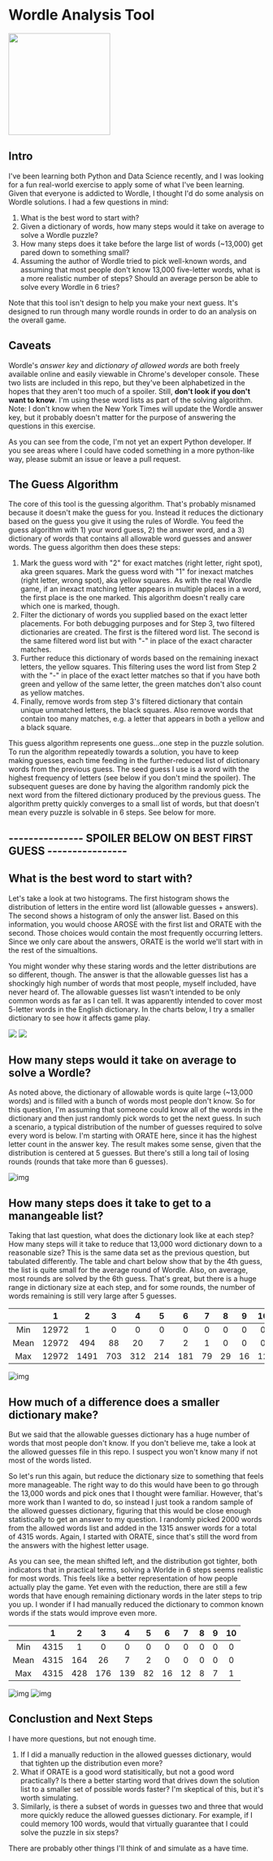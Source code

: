 # Wordle Analysis Tool

<img src="wordle.jpeg" width="200px"></img>

## Intro

I've been learning both Python and Data Science recently, and I was looking for a fun real-world exercise to apply some of what I've been learning. Given that everyone is addicted to Wordle, I thought I'd do some analysis on Wordle solutions. I had a few questions in mind:

1. What is the best word to start with?
2. Given a dictionary of words, how many steps would it take on average to solve a Wordle puzzle?
3. How many steps does it take before the large list of words (~13,000) get pared down to something small?
4. Assuming the author of Wordle tried to pick well-known words, and assuming that most people don't know 13,000 five-letter words, what is a more realistic number of steps? Should an average person be able to solve every Wordle in 6 tries?

Note that this tool isn't design to help you make your next guess. It's designed to run through many wordle rounds in order to do an analysis on the overall game.

## Caveats

Wordle's *answer key* and *dictionary of allowed words* are both freely available online and easily viewable in Chrome's developer console. These two lists are included in this repo, but they've been alphabetized in the hopes that they aren't too much of a spoiler. Still, **don't look if you don't want to know**. I'm using these word lists as part of the solving algorithm. Note: I don't know when the New York Times will update the Wordle answer key, but it probably doesn't matter for the purpose of answering the questions in this exercise.

As you can see from the code, I'm not yet an expert Python developer. If you see areas where I could have coded something in a more python-like way, please submit an issue or leave a pull request.

## The Guess Algorithm

The core of this tool is the guessing algorithm. That's probably misnamed because it doesn't make the guess for you. Instead it reduces the dictionary based on the guess you give it using the rules of Wordle. You feed the guess algorithm with 1) your word guess, 2) the answer word, and a 3) dictionary of words that contains all allowable word guesses and answer words. The guess algorithm then does these steps:

1. Mark the guess word with "2" for exact matches (right letter, right spot), aka green squares. Mark the guess word with "1" for inexact matches (right letter, wrong spot), aka yellow squares. As with the real Wordle game, if an inexact matching letter appears in multiple places in a word, the first place is the one marked. This algorithm doesn't really care which one is marked, though.
2. Filter the dictionary of words you supplied based on the exact letter placements. For both debugging purposes and for Step 3, two filtered dictionaries are created. The first is the filtered word list. The second is the same filtered word list but with "-" in place of the exact character matches.
3. Further reduce this dictionary of words based on the remaining inexact letters, the yellow squares. This filtering uses the word list from Step 2 with the "-" in place of the exact letter matches so that if you have both green and yellow of the same letter, the green matches don't also count as yellow matches.
4. Finally, remove words from step 3's filtered dictionary that contain unique unmatched letters, the black squares. Also remove words that contain too many matches, e.g. a letter that appears in both a yellow and a black square.

This guess algorithm represents one guess...one step in the puzzle solution. To run the algorithm repeatedly towards a solution, you have to keep making guesses, each time feeding in the further-reduced list of dictionary words from the previous guess. The seed guess I use is a word with the highest frequency of letters (see below if you don't mind the spoiler). The subsequent gueses are done by having the algorithm randomly pick the next word from the filtered dictionary produced by the previous guess. The algorithm pretty quickly converges to a small list of words, but that doesn't mean every puzzle is solvable in 6 steps. See below for more.

## --------------- SPOILER BELOW ON BEST FIRST GUESS ----------------

## What is the best word to start with?

Let's take a look at two histograms. The first histogram shows the distribution of letters in the entire word list (allowable guesses + answers). The second shows a histogram of only the answer list. Based on this information, you would choose AROSE with the first list and ORATE with the second. Those choices would contain the most frequently occurring letters. Since we only care about the answers, ORATE is the world we'll start with in the rest of the simualtions.

You might wonder why these staring words and the letter distributions are so different, though. The answer is that the allowable guesses list has a shockingly high number of words that most people, myself included, have never heard of. The allowable guesses list wasn't intended to be only common words as far as I can tell. It was apparently intended to cover most 5-letter words in the English dictionary. In the charts below, I try a smaller dictionary to see how it affects game play.

![](FullHistogram.png)
![](AnswersHistogram.png)

## How many steps would it take on average to solve a Wordle?

As noted above, the dictionary of allowable words is quite large (~13,000 words) and is filled with a bunch of words most people don't know. So for this question, I'm assuming that someone could know all of the words in the dictionary and then just randomly pick words to get the next guess. In such a scenario, a typical distribution of the number of guesses required to solve every word is below. I'm starting with ORATE here, since it has the highest letter count in the answer key. The result makes some sense, given that the distribution is centered at 5 guesses. But there's still a long tail of losing rounds (rounds that take more than 6 guesses).

![img](NumStepsHistogram.png)

## How many steps does it take to get to a manangeable list?

Taking that last question, what does the dictionary look like at each step? How many steps will it take to reduce that 13,000 word dictionary down to a reasonable size? This is the same data set as the previous question, but tabulated differently. The table and chart below show that by the 4th guess, the list is quite small for the average round of Wordle. Also, on average, most rounds are solved by the 6th guess. That's great, but there is a huge range in dictionary size at each step, and for some rounds, the number of words remaining is still very large after 5 guesses.

|      | 1     |  2  |  3  |  4  |  5  |  6  | 7 | 8 | 9 | 10 | 11 | 12 | 13 |
| :--: | ----- | :--: | :-: | :-: | :-: | :-: | :-: | :-: | :-: | :-: | :-: | :-: | :-: |
| Min | 12972 |  1  |  0  |  0  |  0  |  0  | 0 | 0 | 0 | 0 | 0 | 0 | 0 |
| Mean | 12972 | 494 | 88 | 20 |  7  |  2  | 1 | 0 | 0 | 0 | 0 | 0 | 0 |
| Max | 12972 | 1491 | 703 | 312 | 214 | 181 | 79 | 29 | 16 | 12 | 10 | 5 | 2 |

![img](DictioaryPerStep.png)

## How much of a difference does a smaller dictionary make?

But we said that the allowable guesses dictionary has a huge number of words that most people don't know. If you don't believe me, take a look at the allowed guesses file in this repo. I suspect you won't know many if not most of the words listed. 

So let's run this again, but reduce the dictionary size to something that feels more manageable. The right way to do this would have been to go through the 13,000 words and pick ones that I thought were familiar. However, that's more work than I wanted to do, so instead I just took a random sample of the allowed guesses dictionary, figuring that this would be close enough statistically to get an answer to my question. I randomly picked 2000 words from the allowed words list and added in the 1315 answer words for a total of 4315 words. Again, I started with ORATE, since that's still the word from the answers with the highest letter usage.

As you can see, the mean shifted left, and the distribution got tighter, both indicators that in practical terms, solving a Worlde in 6 steps seems realistic for most words. This feels like a better representation of how people actually play the game. Yet even with the reduction, there are still a few words that have enough remaining dictionary words in the later steps to trip you up. I wonder if I had manually reduced the dictionary to common known words if the stats would improve even more.


|      | 1    |  2  |  3  |  4  | 5 | 6 | 7 | 8 | 9 | 10 |
| :--: | ---- | :-: | :-: | :-: | :-: | :-: | :-: | :-: | :-: | :-: |
| Min | 4315 |  1  |  0  |  0  | 0 | 0 | 0 | 0 | 0 | 0 |
| Mean | 4315 | 164 | 26 |  7  | 2 | 0 | 0 | 0 | 0 | 0 |
| Max | 4315 | 428 | 176 | 139 | 82 | 16 | 12 | 8 | 7 | 1 |

![img](NumSteps2000Histogram.png)
![img](DictioaryPerStep2000.png)

## Conclustion and Next Steps

I have more questions, but not enough time. 

1. If I did a manually reduction in the allowed guesses dictionary, would that tighten up the distribution even more?
2. What if ORATE is a good word statisitically, but not a good word practically? Is there a better starting word that drives down the solution list to a smaller set of possible words faster? I'm skeptical of this, but it's worth simulating.
3. Similarly, is there a subset of words in guesses two and three that would more quickly reduce the allowed guesses dictionary. For example, if I could memory 100 words, would that virtually guarantee that I could solve the puzzle in six steps?

There are probably other things I'll think of and simulate as a have time.
